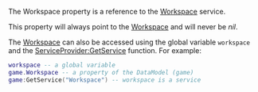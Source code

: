 The Workspace property is a reference to the [Workspace](https://developer.roblox.com/en-us/api-reference/class/Workspace) service.

This property will always point to the [Workspace](https://developer.roblox.com/en-us/api-reference/class/Workspace) and will never be _nil_.

The [Workspace](https://developer.roblox.com/en-us/api-reference/class/Workspace) can also be accessed using the global variable `workspace` and the [ServiceProvider:GetService](https://developer.roblox.com/en-us/api-reference/function/ServiceProvider/GetService) function. For example:

```Lua
workspace -- a global variable
game.Workspace -- a property of the DataModel (game)
game:GetService("Workspace") -- workspace is a service
```